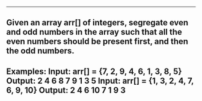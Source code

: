 ---------------------------------------------------------------------------------------------------
Given an array arr[] of integers, segregate even and odd numbers in the array such that all the even numbers should be present first, and then the odd numbers.
---------------------------------------------------------------------------------------------------
Examples: 
Input: arr[] = {7, 2, 9, 4, 6, 1, 3, 8, 5}
Output: 2 4 6 8 7 9 1 3 5
Input: arr[] = {1, 3, 2, 4, 7, 6, 9, 10}
Output:  2 4 6 10 7 1 9 3
---------------------------------------------------------------------------------------------------